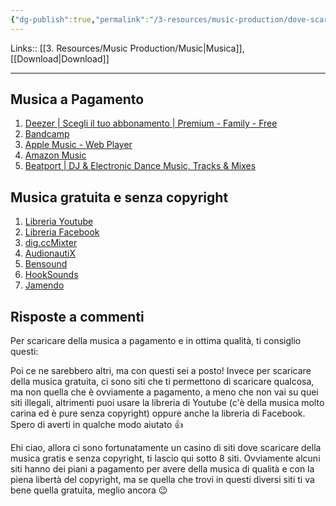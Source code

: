 ```yaml
---
{"dg-publish":true,"permalink":"/3-resources/music-production/dove-scaricare-gratuitamente-della-musica/"}
---
```


Links:: [[3. Resources/Music Production/Music\|Musica]], [[Download\|Download]]

---
## Musica a Pagamento

1.  [Deezer | Scegli il tuo abbonamento | Premium - Family - Free](https://www.deezer.com/it/?autoplay=true)
2.  [Bandcamp](https://bandcamp.com)
3.  [‎Apple Music - Web Player](https://music.apple.com/us/listen-now)
4.  [Amazon Music](https://www.amazon.com/music/?_encoding=UTF8&ref_=topnav_storetab_dmusic)
5.  [Beatport | DJ & Electronic Dance Music, Tracks & Mixes](https://www.beatport.com)



## Musica gratuita e senza copyright

1.  [Libreria Youtube](https://www.youtube.com/audiolibrary/music)
2.  [Libreria Facebook](https://www.facebook.com/creatorstudio)
3. [dig.ccMixter](http://dig.ccmixter.org/)
4. [AudionautiX](https://audionautix.com/)
5. [Bensound](https://www.bensound.com/)
6. [HookSounds](https://www.hooksounds.com/)
7. [Jamendo](https://licensing.jamendo.com/it/catalogo/progetto/video)



## Risposte a commenti

Per scaricare della musica a pagamento e in ottima qualità, ti consiglio questi:

Poi ce ne sarebbero altri, ma con questi sei a posto! Invece per scaricare della musica gratuita, ci sono siti che ti permettono di scaricare qualcosa, ma non quella che è ovviamente a pagamento, a meno che non vai su quei siti illegali, altrimenti puoi usare la libreria di Youtube (c'è della musica molto carina ed è pure senza copyright) oppure anche la libreria di Facebook. Spero di averti in qualche modo aiutato 👍


Ehi ciao, allora ci sono fortunatamente un casino di siti dove scaricare della musica gratis e senza copyright, ti lascio qui sotto 8 siti. Ovviamente alcuni siti hanno dei piani a pagamento per avere della musica di qualità e con la piena libertà del copyright, ma se quella che trovi in questi diversi siti ti va bene quella gratuita, meglio ancora 😉


